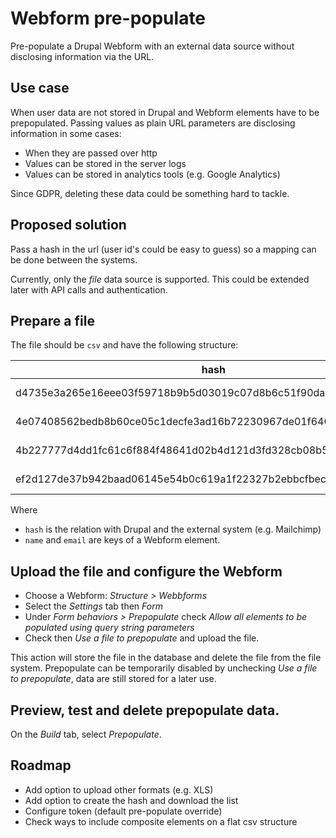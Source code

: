 # Webform pre-populate

Pre-populate a Drupal Webform with an external data source without disclosing information via the URL.

## Use case

When user data are not stored in Drupal and Webform elements have to be prepopulated.
Passing values as plain URL parameters are disclosing information in some cases:
- When they are passed over http
- Values can be stored in the server logs
- Values can be stored in analytics tools (e.g. Google Analytics)

Since GDPR, deleting these data could be something hard to tackle.

## Proposed solution

Pass a hash in the url (user id's could be easy to guess) so a mapping can be done
between the systems.

Currently, only the _file_ data source is supported. This could be extended later with API calls
and authentication.

## Prepare a file

The file should be `csv` and have the following structure:

| hash                                                             | name          | email              |
|------------------------------------------------------------------|---------------|--------------------|
| d4735e3a265e16eee03f59718b9b5d03019c07d8b6c51f90da3a666eec13ab35 | Jim Morrisson | jim@thedoors.com   |
| 4e07408562bedb8b60ce05c1decfe3ad16b72230967de01f640b7e4729b49fce | Ray Manzarek  | ray@thedoors.com   |
| 4b227777d4dd1fc61c6f884f48641d02b4d121d3fd328cb08b5531fcacdabf8a | Robby Krieger | robby@thedoors.com |
| ef2d127de37b942baad06145e54b0c619a1f22327b2ebbcfbec78f5564afe39d | John Densmore | john@thedoors.com  |

Where 
- `hash` is the relation with Drupal and the external system (e.g. Mailchimp)
- `name` and `email` are  keys of a Webform element.

## Upload the file and configure the Webform

- Choose a Webform: _Structure > Webbforms_
- Select the _Settings_ tab then _Form_
- Under _Form behaviors > Prepopulate_ check _Allow all elements to be populated using query string parameters_
- Check then _Use a file to prepopulate_ and upload the file.

This action will store the file in the database and delete the file from the file system.
Prepopulate can be temporarily disabled by unchecking _Use a file to prepopulate_, data are still stored for a later use.

## Preview, test and delete prepopulate data.

On the _Build_ tab, select _Prepopulate_. 

## Roadmap

- Add option to upload other formats (e.g. XLS)
- Add option to create the hash and download the list
- Configure token (default pre-populate override)
- Check ways to include composite elements on a flat csv structure
